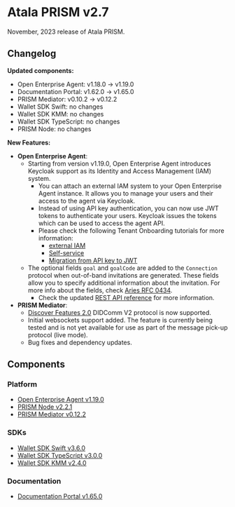# Atala PRISM v2.7

November, 2023 release of Atala PRISM.

## Changelog

**Updated components:**

- Open Enterprise Agent: v1.18.0 -> v1.19.0
- Documentation Portal: v1.62.0 -> v1.65.0
- PRISM Mediator: v0.10.2 -> v0.12.2
- Wallet SDK Swift: no changes
- Wallet SDK KMM: no changes
- Wallet SDK TypeScript: no changes
- PRISM Node: no changes

**New Features:**

- **Open Enterprise Agent**:
  - Starting from version v1.19.0, Open Enterprise Agent introduces Keycloak support as its Identity and Access Management (IAM) system.
    - You can attach an external IAM system to your Open Enterprise Agent instance. It allows you to manage your users and their access to the agent via Keycloak.
    - Instead of using API key authentication, you can now use JWT tokens to authenticate your users. Keycloak issues the tokens which can be used to access the agent API.
    - Please check the following Tenant Onboarding tutorials for more information:
      - [external IAM](https://staging-docs.atalaprism.io/tutorials/multitenancy/tenant-onboarding-ext-iam)
      - [Self-service](https://staging-docs.atalaprism.io/tutorials/multitenancy/tenant-onboarding-self-service)
      - [Migration from API key to JWT](https://staging-docs.atalaprism.io/tutorials/multitenancy/tenant-migration)
  - The optional fields `goal` and `goalCode` are added to the `Connection` protocol when out-of-band invitations are generated. These fields allow you to specify additional information about the invitation. For more info about the fields, check [Aries RFC 0434](https://github.com/hyperledger/aries-rfcs/blob/main/features/0434-outofband/README.md).
    - Check the updated [REST API reference](https://staging-docs.atalaprism.io/agent-api/#tag/Connections-Management/operation/createConnection) for more information.
- **PRISM Mediator**:
  - [Discover Features 2.0](https://didcomm.org/discover-features/2.0/) DIDComm V2 protocol is now supported. 
  - Initial websockets support added. The feature is currently being tested and is not yet available for use as part of the message pick-up protocol (live mode).
  - Bug fixes and dependency updates.

## Components

### Platform

* [Open Enterprise Agent v1.19.0](https://github.com/hyperledger-labs/open-enterprise-agent/releases/tag/prism-agent-v1.19.0)
* [PRISM Node v2.2.1](https://github.com/input-output-hk/atala-prism/releases/tag/v2.2.1)
* [PRISM Mediator v0.12.2](https://github.com/input-output-hk/atala-prism-mediator/releases/tag/prism-mediator-v0.12.2)

### SDKs

* [Wallet SDK Swift v3.6.0](https://github.com/input-output-hk/atala-prism-wallet-sdk-swift/releases/tag/3.6.0)
* [Wallet SDK TypeScript v3.0.0](https://github.com/input-output-hk/atala-prism-wallet-sdk-ts/releases/tag/v3.0.0)
* [Wallet SDK KMM v2.4.0](https://github.com/input-output-hk/atala-prism-wallet-sdk-kmm/releases/tag/v2.4.0)

### Documentation

* [Documentation Portal v1.65.0](https://github.com/input-output-hk/atala-prism-docs/releases/tag/v1.65.0)
